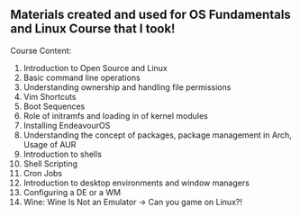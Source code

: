 ## Materials created and used for OS Fundamentals and Linux Course that I took!

Course Content:
1. Introduction to Open Source and Linux
2. Basic command line operations
3. Understanding ownership and handling file permissions 
4. Vim Shortcuts
5. Boot Sequences
6. Role of initramfs and loading in of kernel modules
7. Installing EndeavourOS
8. Understanding the concept of packages, package management in Arch, Usage of AUR
9. Introduction to shells
10. Shell Scripting
11. Cron Jobs
12. Introduction to desktop environments and window managers
13. Configuring a DE or a WM
14. Wine: Wine Is Not an Emulator -> Can you game on Linux?!
